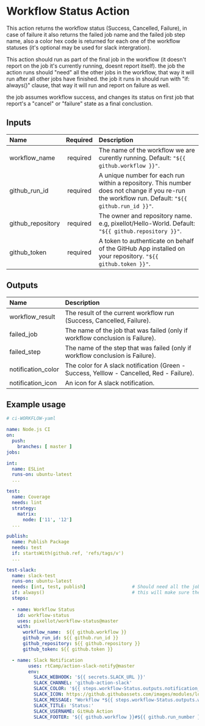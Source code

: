 # Workflow Status Action 

This action returns the workflow status (Success, Cancelled, Failure), in case of failure it also returns the failed job name and the failed job step name, also a color hex code is returned  for each one of the workflow statuses (it's optional may be used for slack intergration).

This action should run as part of the final job in the workflow (it doesn't report on the job it's currently running, doesnt report itself).
the job the action runs should "need" all the other jobs in the workflow, that way it will run after all other jobs have finished.
the job it runs in should run with "if: always()" clause, that way it will run and report on failure as well.

the job assumes workflow success, and changes its status on first job that report's a "cancel" or "failure" state as a final conclustion.

## Inputs
 
| Name              | Required | Description                                                                                                            |
| :---              |   :---:  | :---                                                                                                                   |
| workflow_name     | required | The name of the workflow we are curently running. Default:      `"${{ github.workflow }}"`.                            |
| github_run_id     | required | A unique number for each run within a repository. This number does not change if you re-run the workflow run. Default:        `"${{ github.run_id }}"`.                                                                                                                              | 
| github_repository | required | The owner and repository name. e.g, pixellot/Hello-World. Default: `"${{ github.repository }}"`.                       |     
| github_token      | required | A token to authenticate on behalf of the GitHub App installed on your repository.           `"${{ github.token }}"`.   |


## Outputs

| Name                  | Description                                                                               |
| :---                  | :---                                                                                      |
| workflow_result       | The result of the current workflow run (Success, Cancelled, Failure).                     |
| failed_job            | The name of the job that was failed (only if workflow conclusion is Failure).             |
| failed_step           | The name of the step that was failed (only if workflow conclusion is Failure).            | 
| notification_color    | The color for A slack notification (Green - Success, Yelllow - Cancelled, Red - Failure). |
| notification_icon     | An icon for A slack notification.                                                         |

## Example usage
```yaml
# ci-WORKFLOW-yaml

name: Node.js CI
on:
  push:
    branches: [ master ]    
jobs:

int:
  name: ESLint
  runs-on: ubuntu-latest
  ...

test:
  name: Coverage
  needs: lint
  strategy:
    matrix:
      node: ['11', '12']
  ...

publish:
  name: Publish Package
  needs: test
  if: startsWith(github.ref, 'refs/tags/v')
  ...

test-slack:
  name: slack-test
  runs-on: ubuntu-latest
  needs: [int, test, publish]                 # Should need all the jobs in the workflow, that way it will run only after all other jobs.
  if: always()                                # this will make sure the job will run and report on failure as well.
  steps:
  
  - name: Workflow Status 
    id: workflow-status
    uses: pixellot/workflow-status@master
    with:
      workflow_name:  ${{ github.workflow }}
      github_run_id: ${{ github.run_id }}
      github_repository: ${{ github.repository }}
      github_token: ${{ github.token }}

  - name: Slack Notification
        uses: rtCamp/action-slack-notify@master
        env:
          SLACK_WEBHOOK: '${{ secrets.SLACK_URL }}'
          SLACK_CHANNEL: 'github-action-slack'
          SLACK_COLOR: '${{ steps.workflow-Status.outputs.notification_color }}'
          SLACK_ICON: https://github.githubassets.com/images/modules/logos_page/Octocat.png?size=48
          SLACK_MESSAGE: "Workflow *${{ steps.workflow-Status.outputs.workflow_result }}*\nJob: ${{ steps.workflow-Status.outputs.failed_job }}\nStep: ${{ steps.workflow-Status.outputs.failed_step }}"
          SLACK_TITLE: 'Status:'
          SLACK_USERNAME: GitHub Action
          SLACK_FOOTER: '${{ github.workflow }}#${{ github.run_number }}'    
    
```
